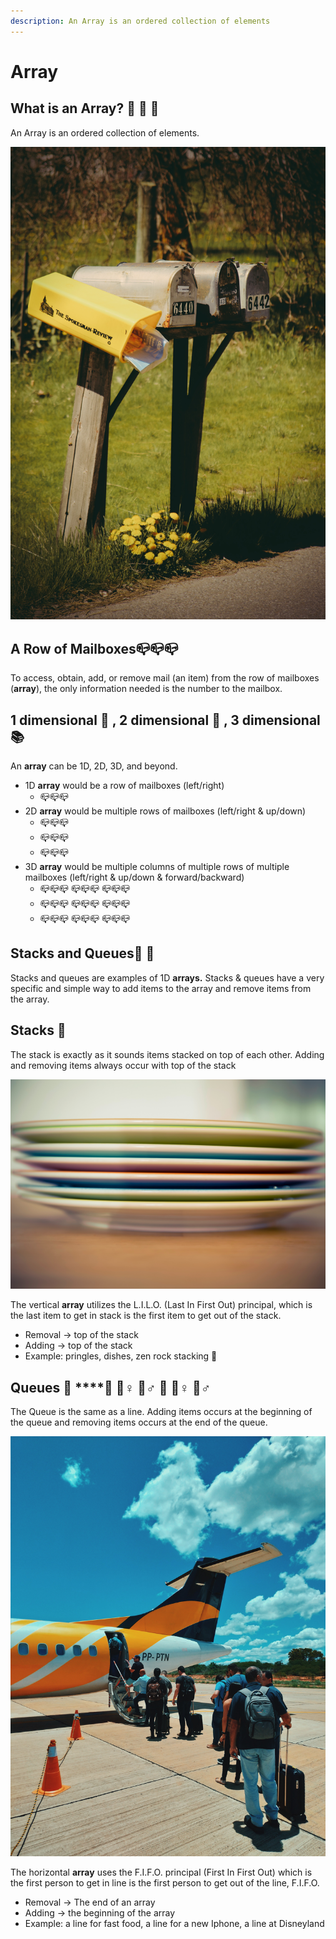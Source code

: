 ```yaml
---
description: An Array is an ordered collection of elements
---
```


# Array

## What is an Array? 🥇 🥈 🥉 

An Array is an ordered collection of elements.

![Row of Mailboxes](../.gitbook/assets/timothy-eberly-1mpbkyvbu3w-unsplash.jpg)

## A Row of Mailboxes📪📪📪

To access, obtain, add, or remove mail \(an item\) from the row of mailboxes \(**array**\),  the only information needed is the number to the mailbox.

## 1 dimensional 📄 , 2 dimensional 📕 , 3 dimensional 📚 

An **array** can be 1D, 2D, 3D, and beyond.

* 1D **array** would be a row of mailboxes \(left/right\)
  * 📪📪📪
* 2D **array** would be multiple rows of mailboxes \(left/right & up/down\)
  * 📪📪📪
  * 📪📪📪
  * 📪📪📪
* 3D **array** would be multiple columns of multiple rows of multiple mailboxes \(left/right & up/down & forward/backward\)
  * 📪📪📪     📪📪📪        📪📪📪
  * 📪📪📪     📪📪📪        📪📪📪
  * 📪📪📪     📪📪📪        📪📪📪        

## Stacks and Queues🍎 🍊 

Stacks and queues are examples of 1D **arrays.** Stacks & queues have a very specific and simple way to add items to the array and remove items from the array.

## Stacks 🥞 

The stack is exactly as it sounds items stacked on top of each other. Adding and removing items always occur with top of the stack

![Stack](../.gitbook/assets/pexels-markus-spiske-95218.jpg)

The vertical **array** utilizes the L.I.L.O. \(Last In First Out\) principal, which is the last item to get in stack is the first item to get out of the stack.

* Removal -&gt; top of the stack
* Adding -&gt;  top of the stack 
* Example: pringles, dishes, zen rock stacking 🍡 

## **Queues** 🍔 ****🚶 🚶♀ 🚶♂ 🚶 🚶♀ 🚶♂ 

The Queue is the same as a line. Adding items occurs at the beginning of the queue and removing items occurs at the end of the queue.

![Queue](../.gitbook/assets/pexels-nata-romualdo-4606684.jpg)

The horizontal **array** uses the F.I.F.O. principal \(First In First Out\) which is the first person to get in line is the first person to get out of the line, F.I.F.O.

* Removal -&gt; The end of an array
* Adding -&gt; the beginning of the array
* Example: a line for fast food, a line for a new Iphone, a line at Disneyland

